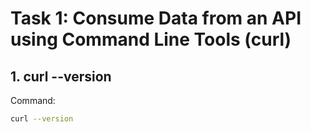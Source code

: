 # Task 1: Consume Data from an API using Command Line Tools (curl)

## 1. curl --version

Command:

```bash
curl --version
```
